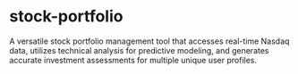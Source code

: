 # stock-portfolio
A versatile stock portfolio management tool that accesses real-time Nasdaq data, utilizes technical analysis for predictive modeling, and generates accurate investment assessments for multiple unique user profiles.

